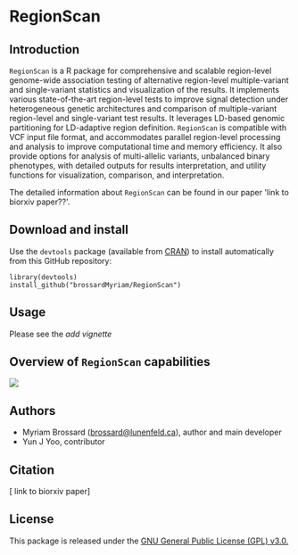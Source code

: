 # RegionScan

## Introduction
`RegionScan` is a R package for comprehensive and scalable region-level genome-wide association testing of alternative region-level multiple-variant and single-variant statistics and visualization of the results. It implements various state-of-the-art region-level tests to improve signal detection under heterogeneous genetic architectures and comparison of multiple-variant region-level and single-variant test results. It leverages LD-based genomic partitioning for LD-adaptive region definition. `RegionScan` is compatible with VCF input file format, and accommodates parallel region-level processing and analysis to improve computational time and memory efficiency. It also provide options for analysis of multi-allelic variants, unbalanced binary phenotypes, with detailed outputs for results interpretation, and utility functions for visualization, comparison, and interpretation.

The detailed information about `RegionScan` can be found in our paper 'link to biorxiv paper??'.

## Download and install
Use the `devtools` package (available from
[CRAN](http://cran-r.c3sl.ufpr.br/web/packages/devtools/index.html)) to
install automatically from this GitHub repository:

```{r, eval=TRUE}
library(devtools)
install_github("brossardMyriam/RegionScan")
```

## Usage
Please see the *add vignette*

## Overview of `RegionScan` capabilities
 <img src="https://github.com/brossardMyriam/RegionScan/Fig1_Sept12_CIHR.gif" />

## Authors
- Myriam Brossard (brossard@lunenfeld.ca), author and main developer
- Yun J Yoo, contributor

## Citation
[ link to biorxiv paper]

## License
This package is released under the [GNU General Public License (GPL) v3.0.](https://www.gnu.org/licenses/gpl-3.0.html)
